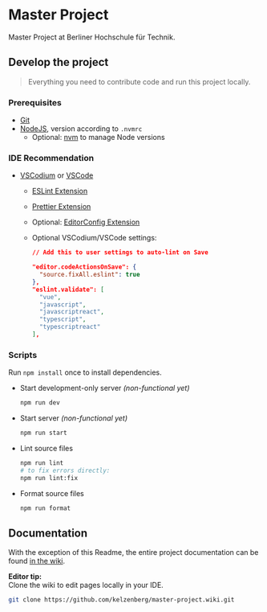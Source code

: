 # Master Project

Master Project at Berliner Hochschule für Technik.

## Develop the project

> Everything you need to contribute code and run this project locally.

### Prerequisites

- [Git](https://git-scm.com/)
- [NodeJS](https://nodejs.org/en), version according to `.nvmrc`
  - Optional: [nvm](https://github.com/nvm-sh/nvm) to manage Node versions

### IDE Recommendation

- [VSCodium](https://vscodium.com/) or [VSCode](https://code.visualstudio.com/)
  - [ESLint Extension](https://open-vsx.org/vscode/item?itemName=dbaeumer.vscode-eslint/)
  - [Prettier Extension](https://open-vsx.org/vscode/item?itemName=esbenp.prettier-vscode)
  - Optional: [EditorConfig Extension](https://open-vsx.org/vscode/item?itemName=EditorConfig.EditorConfig)
  - Optional VSCodium/VSCode settings:

    ```json
    // Add this to user settings to auto-lint on Save

    "editor.codeActionsOnSave": {
      "source.fixAll.eslint": true
    },
    "eslint.validate": [
      "vue",
      "javascript",
      "javascriptreact",
      "typescript",
      "typescriptreact"
    ],
    ```

### Scripts

Run `npm install` once to install dependencies.

- Start development-only server _(non-functional yet)_

  ```sh
  npm run dev
  ```

- Start server _(non-functional yet)_

  ```sh
  npm run start
  ```

- Lint source files

  ```sh
  npm run lint
  # to fix errors directly:
  npm run lint:fix
  ```

- Format source files
  ```sh
  npm run format
  ```

## Documentation

With the exception of this Readme, the entire project documentation can be found [in the wiki](https://github.com/kelzenberg/master-project/wiki).

**Editor tip:**  
Clone the wiki to edit pages locally in your IDE.

```sh
git clone https://github.com/kelzenberg/master-project.wiki.git
```
